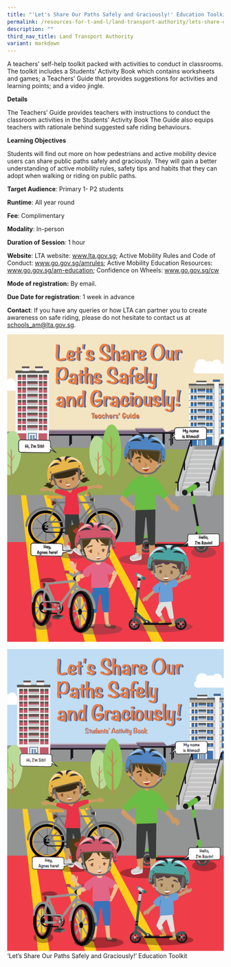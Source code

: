 ```yaml
---
title: "'Let's Share Our Paths Safely and Graciously!' Education Toolkit"
permalink: /resources-for-t-and-l/land-transport-authority/lets-share-our-paths/
description: ""
third_nav_title: Land Transport Authority
variant: markdown
---
```

A teachers’ self-help toolkit packed with activities to conduct in classrooms. The toolkit includes a Students’ Activity Book which contains worksheets and games; a Teachers’ Guide that provides suggestions for activities and learning points; and a video jingle.

**Details**

The Teachers’ Guide provides teachers with instructions to conduct the classroom activities in the Students’ Activity Book The Guide also equips teachers with rationale behind suggested safe riding behaviours.

**Learning Objectives**

Students will find out more on how pedestrians and active mobility device users can share public paths safely and graciously. They will gain a better understanding of active mobility rules, safety tips and habits that they can adopt when walking or riding on public paths.

**Target Audience**: Primary 1- P2 students

**Runtime**: All year round

**Fee**: Complimentary

**Modality**: In-person

**Duration of Session**: 1 hour

**Website**: LTA website: www.lta.gov.sg; Active Mobility Rules and Code of Conduct: www.go.gov.sg/amrules; Active Mobility Education Resources: www.go.gov.sg/am-education; Confidence on Wheels: www.go.gov.sg/cw

**Mode of registration:** By email.

**Due Date for registration**: 1 week in advance

**Contact**: If you have any queries or how LTA can partner you to create awareness on safe riding, please do not hesitate to contact us at schools_am@lta.gov.sg.

![](/images/Teacher_Guide.PNG)

![](/images/Student_Activity_Book.PNG)
‘Let’s Share Our Paths Safely and Graciously!’ Education Toolkit